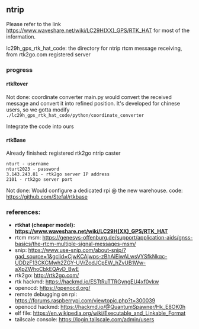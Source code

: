 ## ntrip

Please refer to the link https://www.waveshare.net/wiki/LC29H(XX)_GPS/RTK_HAT for most of the information.

lc29h_gps_rtk_hat_code: the directory for ntrip rtcm message receiving, from rtk2go.com registered server

### progress
#### rtkRover
Not done:
coordinate converter main.py would convert the received message and convert it into refined position. It's developed for chinese users, so we gotta modify ```./lc29h_gps_rtk_hat_code/python/coordinate_converter```

Integrate the code into ours

#### rtkBase
Already finished: registered rtk2go ntrip caster
```
nturt - username
nturt2023 - password
3.143.243.81 - rtk2go server IP address
2101 - rtk2go server port
```

Not done:
Would configure a dedicated rpi @ the new warehouse. 
code: https://github.com/Stefal/rtkbase

### references:
- **rtkhat (cheaper model): https://www.waveshare.net/wiki/LC29H(XX)_GPS/RTK_HAT**
- rtcm msm: https://genesys-offenburg.de/support/application-aids/gnss-basics/the-rtcm-multiple-signal-messages-msm/
- snip: https://www.use-snip.com/about-snip/?gad_source=1&gclid=CjwKCAjwps-zBhAiEiwALwsVYSfkNkqc-UDDzF13CKCMwh2ZGY-UVrZodJCpEW_hZvUB1Ww-aXpZWhoCbkEQAvD_BwE
- rtk2go: http://rtk2go.com/
- rtk hackmd: https://hackmd.io/ESTtRuTTRGyngEU4xf0vkw
- openocd: https://openocd.org/
- remote debugging on rpi: https://forums.raspberrypi.com/viewtopic.php?t=300039
- openocd hackmd: https://hackmd.io/@QuantumSpawner/Hk_E8OK0h
- elf file: https://en.wikipedia.org/wiki/Executable_and_Linkable_Format
- tailscale console: https://login.tailscale.com/admin/users
